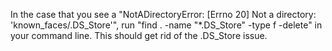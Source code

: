 In the case that you see a "NotADirectoryError: [Errno 20] Not a directory: 'known_faces/.DS_Store'", run
"find . -name "*.DS_Store" -type f -delete" in your command line. This should get rid of the .DS_Store issue.